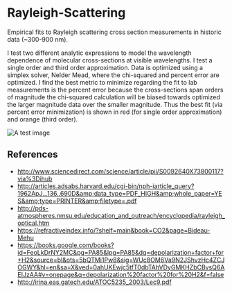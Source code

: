 # Rayleigh-Scattering
Empirical fits to Rayleigh scattering cross section measurements in historic data (~300-900 nm). 


I test two different analytic expressions to model the wavelength dependence of molecular cross-sections at visible wavelengths. I test a single order and third order approximation. Data is optimized using a simplex solver, Nelder Mead, where the chi-squared and percent error are optimized. I find the best metric to minimize regarding the fit to lab measurements is the percent error because the cross-sections span orders of magnitude the chi-squared calculation will be biased towards optimized the larger magnitude data over the smaller magnitude. Thus the best fit (via percent error minimization) is shown in red (for single order approximation) and orange (third order). 


![A test image](image.png)

## References
- http://www.sciencedirect.com/science/article/pii/S0092640X73800117?via%3Dihub
- http://articles.adsabs.harvard.edu/cgi-bin/nph-iarticle_query?1962ApJ...136..690D&amp;data_type=PDF_HIGH&amp;whole_paper=YES&amp;type=PRINTER&amp;filetype=.pdf
- http://pds-atmospheres.nmsu.edu/education_and_outreach/encyclopedia/rayleigh_optical.htm
- https://refractiveindex.info/?shelf=main&book=CO2&page=Bideau-Mehu
- https://books.google.com/books?id=FeoLkDrNY2MC&pg=PA85&lpg=PA85&dq=depolarization+factor+for+H2&source=bl&ots=5bQTMi1Pw8&sig=WUc8OM6Va9N2JShvzHc4ZCJOGWY&hl=en&sa=X&ved=0ahUKEwjc5tfT0dbTAhVDyGMKHZbCBvsQ6AEIJzAA#v=onepage&q=depolarization%20factor%20for%20H2&f=false
- http://irina.eas.gatech.edu/ATOC5235_2003/Lec9.pdf
